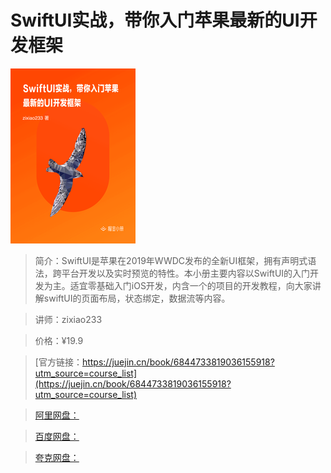 # SwiftUI实战，带你入门苹果最新的UI开发框架

![img](../../assets/16e4a5eaadd0ee9c~tplv-t2oaga2asx-no-mark_280_280_200_280.png)

> 简介：SwiftUI是苹果在2019年WWDC发布的全新UI框架，拥有声明式语法，跨平台开发以及实时预览的特性。本小册主要内容以SwiftUI的入门开发为主。适宜零基础入门iOS开发，内含一个的项目的开发教程，向大家讲解swiftUI的页面布局，状态绑定，数据流等内容。

> 讲师：zixiao233

> 价格：¥19.9

> [官方链接：https://juejin.cn/book/6844733819036155918?utm_source=course_list](https://juejin.cn/book/6844733819036155918?utm_source=course_list)

> [阿里网盘：]()

> [百度网盘：]()

> [夸克网盘：]()
